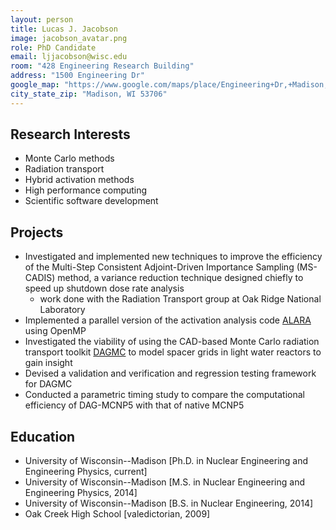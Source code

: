 ```yaml
---
layout: person
title: Lucas J. Jacobson
image: jacobson_avatar.png
role: PhD Candidate
email: ljjacobson@wisc.edu
room: "428 Engineering Research Building"
address: "1500 Engineering Dr"
google_map: "https://www.google.com/maps/place/Engineering+Dr,+Madison,+WI+53706/@43.0722638,-89.4132024,17z/data=!4m5!3m4!1s0x8807acc6ec542427:0x8e97163cfd1719a0!8m2!3d43.0722638!4d-89.4110137"
city_state_zip: "Madison, WI 53706"
---
```


## Research Interests


* Monte Carlo methods
* Radiation transport
* Hybrid activation methods
* High performance computing
* Scientific software development

## Projects

* Investigated and implemented new techniques to improve the efficiency of the Multi-Step Consistent Adjoint-Driven Importance Sampling (MS-CADIS) method, a variance reduction technique designed chiefly to speed up shutdown dose rate analysis
  * work done with the Radiation Transport group at Oak Ridge National Laboratory
* Implemented a parallel version of the activation analysis code [ALARA](https://github.com/svalinn/ALARA) using OpenMP
* Investigated the viability of using the CAD-based Monte Carlo radiation transport toolkit [DAGMC](https://github.com/svalinn/DAGMC) to model spacer grids in light water reactors to gain insight
* Devised a validation and verification and regression testing framework for DAGMC
* Conducted a parametric timing study to compare the computational efficiency of DAG-MCNP5 with that of native MCNP5

## Education 


* University of Wisconsin--Madison [Ph.D. in Nuclear Engineering and Engineering Physics, current]
* University of Wisconsin--Madison [M.S. in Nuclear Engineering and Engineering Physics, 2014]
* University of Wisconsin--Madison [B.S. in Nuclear Engineering, 2014]
* Oak Creek High School [valedictorian, 2009]
